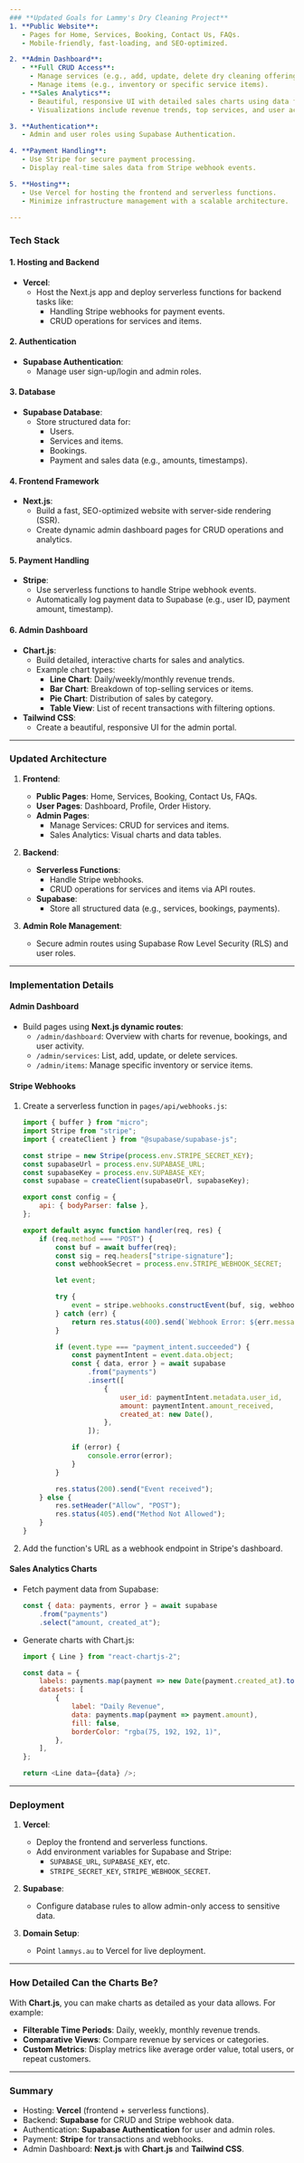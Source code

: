 ```yaml
---
### **Updated Goals for Lammy's Dry Cleaning Project**
1. **Public Website**:
   - Pages for Home, Services, Booking, Contact Us, FAQs.
   - Mobile-friendly, fast-loading, and SEO-optimized.

2. **Admin Dashboard**:
   - **Full CRUD Access**:
     - Manage services (e.g., add, update, delete dry cleaning offerings).
     - Manage items (e.g., inventory or specific service items).
   - **Sales Analytics**:
     - Beautiful, responsive UI with detailed sales charts using data from Stripe and bookings.
     - Visualizations include revenue trends, top services, and user activity.

3. **Authentication**:
   - Admin and user roles using Supabase Authentication.

4. **Payment Handling**:
   - Use Stripe for secure payment processing.
   - Display real-time sales data from Stripe webhook events.

5. **Hosting**:
   - Use Vercel for hosting the frontend and serverless functions.
   - Minimize infrastructure management with a scalable architecture.

---
```


### **Tech Stack**

#### **1. Hosting and Backend**
- **Vercel**:
  - Host the Next.js app and deploy serverless functions for backend tasks like:
    - Handling Stripe webhooks for payment events.
    - CRUD operations for services and items.

#### **2. Authentication**
- **Supabase Authentication**:
  - Manage user sign-up/login and admin roles.

#### **3. Database**
- **Supabase Database**:
  - Store structured data for:
    - Users.
    - Services and items.
    - Bookings.
    - Payment and sales data (e.g., amounts, timestamps).

#### **4. Frontend Framework**
- **Next.js**:
  - Build a fast, SEO-optimized website with server-side rendering (SSR).
  - Create dynamic admin dashboard pages for CRUD operations and analytics.

#### **5. Payment Handling**
- **Stripe**:
  - Use serverless functions to handle Stripe webhook events.
  - Automatically log payment data to Supabase (e.g., user ID, payment amount, timestamp).

#### **6. Admin Dashboard**
- **Chart.js**:
  - Build detailed, interactive charts for sales and analytics.
  - Example chart types:
    - **Line Chart**: Daily/weekly/monthly revenue trends.
    - **Bar Chart**: Breakdown of top-selling services or items.
    - **Pie Chart**: Distribution of sales by category.
    - **Table View**: List of recent transactions with filtering options.
- **Tailwind CSS**:
  - Create a beautiful, responsive UI for the admin portal.

---

### **Updated Architecture**

1. **Frontend**:
   - **Public Pages**: Home, Services, Booking, Contact Us, FAQs.
   - **User Pages**: Dashboard, Profile, Order History.
   - **Admin Pages**:
     - Manage Services: CRUD for services and items.
     - Sales Analytics: Visual charts and data tables.

2. **Backend**:
   - **Serverless Functions**:
     - Handle Stripe webhooks.
     - CRUD operations for services and items via API routes.
   - **Supabase**:
     - Store all structured data (e.g., services, bookings, payments).

3. **Admin Role Management**:
   - Secure admin routes using Supabase Row Level Security (RLS) and user roles.

---

### **Implementation Details**

#### **Admin Dashboard**
- Build pages using **Next.js dynamic routes**:
  - `/admin/dashboard`: Overview with charts for revenue, bookings, and user activity.
  - `/admin/services`: List, add, update, or delete services.
  - `/admin/items`: Manage specific inventory or service items.

#### **Stripe Webhooks**
1. Create a serverless function in `pages/api/webhooks.js`:
   ```javascript
   import { buffer } from "micro";
   import Stripe from "stripe";
   import { createClient } from "@supabase/supabase-js";

   const stripe = new Stripe(process.env.STRIPE_SECRET_KEY);
   const supabaseUrl = process.env.SUPABASE_URL;
   const supabaseKey = process.env.SUPABASE_KEY;
   const supabase = createClient(supabaseUrl, supabaseKey);

   export const config = {
       api: { bodyParser: false },
   };

   export default async function handler(req, res) {
       if (req.method === "POST") {
           const buf = await buffer(req);
           const sig = req.headers["stripe-signature"];
           const webhookSecret = process.env.STRIPE_WEBHOOK_SECRET;

           let event;

           try {
               event = stripe.webhooks.constructEvent(buf, sig, webhookSecret);
           } catch (err) {
               return res.status(400).send(`Webhook Error: ${err.message}`);
           }

           if (event.type === "payment_intent.succeeded") {
               const paymentIntent = event.data.object;
               const { data, error } = await supabase
                   .from("payments")
                   .insert([
                       {
                           user_id: paymentIntent.metadata.user_id,
                           amount: paymentIntent.amount_received,
                           created_at: new Date(),
                       },
                   ]);

               if (error) {
                   console.error(error);
               }
           }

           res.status(200).send("Event received");
       } else {
           res.setHeader("Allow", "POST");
           res.status(405).end("Method Not Allowed");
       }
   }
   ```

2. Add the function's URL as a webhook endpoint in Stripe's dashboard.

#### **Sales Analytics Charts**
- Fetch payment data from Supabase:
   ```javascript
   const { data: payments, error } = await supabase
       .from("payments")
       .select("amount, created_at");
   ```

- Generate charts with Chart.js:
   ```javascript
   import { Line } from "react-chartjs-2";

   const data = {
       labels: payments.map(payment => new Date(payment.created_at).toLocaleDateString()),
       datasets: [
           {
               label: "Daily Revenue",
               data: payments.map(payment => payment.amount),
               fill: false,
               borderColor: "rgba(75, 192, 192, 1)",
           },
       ],
   };

   return <Line data={data} />;
   ```

---

### **Deployment**
1. **Vercel**:
   - Deploy the frontend and serverless functions.
   - Add environment variables for Supabase and Stripe:
     - `SUPABASE_URL`, `SUPABASE_KEY`, etc.
     - `STRIPE_SECRET_KEY`, `STRIPE_WEBHOOK_SECRET`.

2. **Supabase**:
   - Configure database rules to allow admin-only access to sensitive data.

3. **Domain Setup**:
   - Point `lammys.au` to Vercel for live deployment.

---

### **How Detailed Can the Charts Be?**
With **Chart.js**, you can make charts as detailed as your data allows. For example:
- **Filterable Time Periods**: Daily, weekly, monthly revenue trends.
- **Comparative Views**: Compare revenue by services or categories.
- **Custom Metrics**: Display metrics like average order value, total users, or repeat customers.

---

### **Summary**
- Hosting: **Vercel** (frontend + serverless functions).
- Backend: **Supabase** for CRUD and Stripe webhook data.
- Authentication: **Supabase Authentication** for user and admin roles.
- Payment: **Stripe** for transactions and webhooks.
- Admin Dashboard: **Next.js** with **Chart.js** and **Tailwind CSS**.